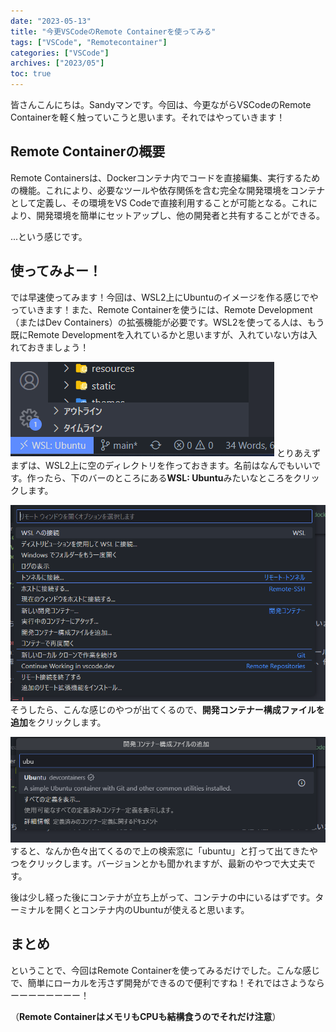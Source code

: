 ```yaml
---
date: "2023-05-13"
title: "今更VSCodeのRemote Containerを使ってみる"
tags: ["VSCode", "Remotecontainer"]
categories: ["VSCode"]
archives: ["2023/05"]
toc: true
---
```


皆さんこんにちは。Sandyマンです。今回は、今更ながらVSCodeのRemote Containerを軽く触っていこうと思います。それではやっていきます！

## Remote Containerの概要
Remote Containersは、Dockerコンテナ内でコードを直接編集、実行するための機能。これにより、必要なツールや依存関係を含む完全な開発環境をコンテナとして定義し、その環境をVS Codeで直接利用することが可能となる。これにより、開発環境を簡単にセットアップし、他の開発者と共有することができる。

...という感じです。

## 使ってみよー！
では早速使ってみます！今回は、WSL2上にUbuntuのイメージを作る感じでやっていきます！また、Remote Containerを使うには、Remote Development（またはDev Containers）の拡張機能が必要です。WSL2を使ってる人は、もう既にRemote Developmentを入れているかと思いますが、入れていない方は入れておきましょう！

![](vscode_001.png)
とりあえずまずは、WSL2上に空のディレクトリを作っておきます。名前はなんでもいいです。作ったら、下のバーのところにある**WSL: Ubuntu**みたいなところをクリックします。

![](vscode_002.png)
そうしたら、こんな感じのやつが出てくるので、**開発コンテナー構成ファイルを追加**をクリックします。

![](vscode_003.png)
すると、なんか色々出てくるので上の検索窓に「ubuntu」と打って出てきたやつをクリックします。バージョンとかも聞かれますが、最新のやつで大丈夫です。

後は少し経った後にコンテナが立ち上がって、コンテナの中にいるはずです。ターミナルを開くとコンテナ内のUbuntuが使えると思います。

## まとめ
ということで、今回はRemote Containerを使ってみるだけでした。こんな感じで、簡単にローカルを汚さず開発ができるので便利ですね！それではさようならーーーーーーーー！

（**Remote ContainerはメモリもCPUも結構食うのでそれだけ注意**）